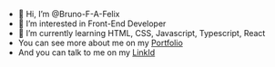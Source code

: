 - 👋 Hi, I’m @Bruno-F-A-Felix
- 👀 I’m interested in Front-End Developer
- 🌱 I’m currently learning HTML, CSS, Javascript, Typescript, React
- You can see more about me on my <a href="https://bruno-f-a-felix.github.io/Portfolio/" target="_blank">Portfolio</a>
- And you can talk to me on my <a href="www.linkedin.com/in/bruno-felipe-andrade-félix-linkid/">LinkId</a>

